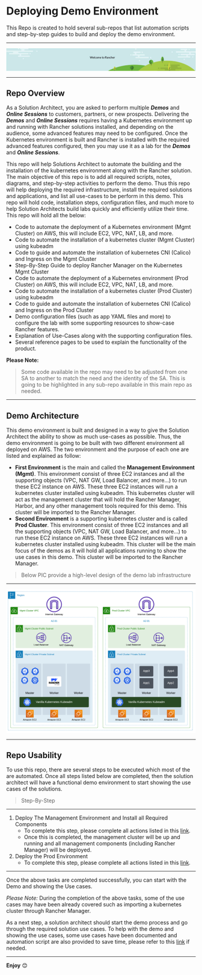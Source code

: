 # Deploying Demo Environment

This Repo is created to hold several sub-repos that list automation scripts and step-by-step guides to build and deploy the demo environment. 

---

<p align="center">
    <img src="images/RancherDeploy.png">
</p>

---

## Repo Overview 

As a Solution Architect, you are asked to perform multiple **_Demos_** and **_Online Sessions_** to customers, partners, or new prospects. Delivering the **_Demos_** and **_Online Sessions_** requires having a Kubernetes environment up and running with Rancher solutions installed, and depending on the audience, some advanced features may need to be configured. Once the Kubernetes environment is built and Rancher is installed with the required advanced features configured, then you may use it as a lab for the **_Demos_** and **_Online Sessions_**.

This repo will help Solutions Architect to automate the building and the installation of the kubernetes environment along with the Rancher solution. The main objective of this repo is to add all required scripts, notes, diagrams, and step-by-step activities to perform the demo. Thus this repo will help deploying the required infrastructure, install the required solutions and applications, and list all use-cases to be perform in this demo. This repo will hold code, installation steps, configuration files, and much more to help Solution Architects build labs quickly and efficiently utilize their time. This repo will hold all the below:
* Code to automate the deployment of a Kubernetes environment (Mgmt Cluster) on AWS, this will include EC2, VPC, NAT, LB, and more.
* Code to automate the installation of a kubernetes cluster (Mgmt Cluster) using kubeadm
* Code to guide and automate the installation of kubernetes CNI (Calico) and Ingress on the Mgmt Cluster
* Step-By-Step Guide to deploy Rancher Manager on the Kubernetes Mgmt Cluster
* Code to automate the deployment of a Kubernetes environment (Prod Cluster) on AWS, this will include EC2, VPC, NAT, LB, and more.
* Code to automate the installation of a kubernetes cluster (Prod Cluster) using kubeadm
* Code to guide and automate the installation of kubernetes CNI (Calico) and Ingress on the Prod Cluster
* Demo configuration files (such as app YAML files and more) to configure the lab with some supporting resources to show-case Rancher features.
* Explanation of Use-Cases along with the supporting configuration files.
* Several reference pages to be used to explain the functionality of the product.

**Please Note:**
> Some code available in the repo may need to be adjusted from one SA to another to match the need and the identity of the SA. This is going to be highlighted in any sub-repo available in this main repo as needed.

---

## Demo Architecture

This demo environment is built and designed in a way to give the Solution Architect the ability to show as much use-cases as possible. Thus, the demo environment is going to be built with two different environment all deployed on AWS. The two environment and the purpose of each one are listed and explained as follow:
* **First Environment** is the main and called the **Management Environment (Mgmt)**. This environment consist of three EC2 instances and all the supporting objects (VPC, NAT GW, Load Balancer, and more...) to run these EC2 instance on AWS. These three EC2 instances will run a kubernetes cluster installed using kubeadm. This kubernetes cluster will act as the management cluster that will hold the Rancher Manager, Harbor, and any other management tools required for this demo. This cluster will be imported to the Rancher Manager.
* **Second Environment** is a supporting kubernetes cluster and is called **Prod Cluster**. This environment consist of three EC2 instances and all the supporting objects (VPC, NAT GW, Load Balancer, and more...) to run these EC2 instance on AWS. These three EC2 instances will run a kubernetes cluster installed using kubeadm. This cluster will be the main focus of the demos as it will hold all applications running to show the use cases in this demo. This cluster will be imported to the Rancher Manager.

> Below PIC provide a high-level design of the demo lab infrastructure

---

<p align="center">
    <img src="images/HLD-Main-Arch.png">
</p>

---

## Repo Usability

To use this repo, there are several steps to be executed which most of the are automated. Once all steps listed below are completed, then the solution architect will have a functional demo environment to start showing the use cases of the solutions.

> Step-By-Step

---

1. Deploy The Management Environment and Install all Required Components
   - To complete this step, please complete all actions listed in this [link](https://github.com/tahershaker/Kubernetes-Demo/tree/main/DeployEnv/DeployMgmtClustOnAWS).
   - Once this is completed, the management cluster will be up and running and all management components (including Rancher Manager) will be deployed.
2. Deploy the Prod Environment
   - To complete this step, please complete all actions listed in this [link](https://github.com/tahershaker/Kubernetes-Demo/tree/main/DeployEnv/DeployProdClusterOnAWS).

---

Once the above tasks are completed successfully, you can start with the Demo and showing the Use cases. 

_Please Note:_ During the completion of the above tasks, some of the use cases may have been already covered such as importing a kubernetes cluster through Rancher Manager.

As a next step, a solution architect should start the demo process and go through the required solution use cases. To help with the demo and showing the use cases, some use cases have been documented and automation script are also provided to save time, please refer to this [link](https://github.com/tahershaker/Kubernetes-Demo/tree/main/UseCases) if needed.

---

**Enjoy** :blush:

